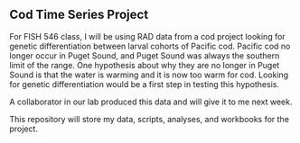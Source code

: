 ## Cod Time Series Project

For FISH 546 class, I will be using RAD data from a cod project looking for genetic differentiation between larval cohorts of Pacific cod. Pacific cod no longer occur in Puget Sound, and Puget Sound was always the southern limit of the range. One hypothesis about why they are no longer in Puget Sound is that the water is warming and it is now too warm for cod. Looking for genetic differentiation would be a first step in testing this hypothesis.

A collaborator in our lab produced this data and will give it to me next week.

This repository will store my data, scripts, analyses, and workbooks for the project.
